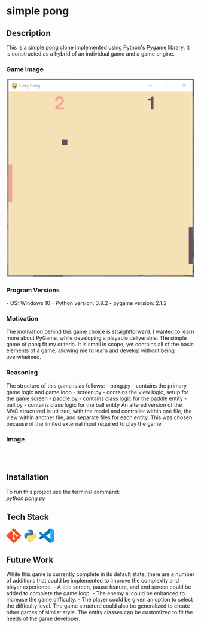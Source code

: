 # simple pong

<h2>Description</h2>
This is a simple pong clone implemented using Python's Pygame library. It is constructed as a hybrid of an individual game and a game engine.
<h3>Game Image</h3>
<div id="header" align="center">
  <img src="pong.png" width="500"/>
</div>
<h3>Program Versions</h3>
- OS: Windows 10
- Python version: 3.9.2
- pygame version: 2.1.2
<h3>Motivation</h3>
The motivation behind this game choice is straightforward. I wanted to learn more about PyGame, while developing a playable deliverable. The simple game of pong fit my criteria. It is small in scope, yet contains all of the basic elements of a game, allowing me to learn and develop without being overwhelmed.
<h3>Reasoning</h3>
The structure of this game is as follows:
- pong.py - contains the primary game logic and game loop
- screen.py - contains the view logic, setup for the game screen
- paddle.py - contains class logic for the paddle entity
- ball.py - contains class logic for the ball entity
An altered version of the MVC structured is utilized, with the model and controller within one file, the view within another file, and separate files for each entity. This was chosen because of the limited external input required to play the game.
<h3>Image</h3>
<div id="header" align="center">
  <img src="" width="500"/>
</div>
<br>
<h2>Installation</h2>
To run this project use the terminal command:
<br>
<i>python pong.py</i>
<br>
<h2>Tech Stack</h2>
<div id ="badges">
  <img src="https://github.com/devicons/devicon/blob/master/icons/git/git-original.svg" title="Git" alt="Git" width="40" height="40">
  <img src="https://github.com/devicons/devicon/blob/master/icons/python/python-original.svg" title="Python" alt="Python" width="40" height="40">
  <img src="https://github.com/devicons/devicon/blob/master/icons/vscode/vscode-original.svg" title="VScode" alt="VScode" width="40" height="40">
</div>
<h2>Future Work</h2>
While this game is currently complete in its default state, there are a number of additions that could be implemented to improve the complexity and player experience. 
- A title screen, pause feature, and end screen could be added to complete the game loop.
- The enemy ai could be enhanced to increase the game difficulty.
- The player could be given an option to select the difficulty level.
The game structure could also be generalized to create other games of similar style. The entity classes can be customized to fit the needs of the game developer.
<br>